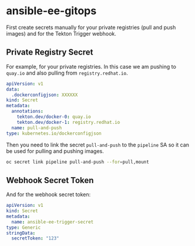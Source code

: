 # ansible-ee-gitops

First create secrets manually for your private registries (pull and push images) and for the Tekton Trigger webhook.

## Private Registry Secret
For example, for your private registries. In this case we am pushing to `quay.io` and also pulling from `registry.redhat.io`.
```yaml
apiVersion: v1
data:
  .dockerconfigjson: XXXXXX
kind: Secret
metadata:
  annotations:
    tekton.dev/docker-0: quay.io
    tekton.dev/docker-1: registry.redhat.io
  name: pull-and-push
type: kubernetes.io/dockerconfigjson
```

Then you need to link the secret `pull-and-push` to the `pipeline` SA so it can be used for pulling and pushing images.
```bash
oc secret link pipeline pull-and-push --for=pull,mount
```

## Webhook Secret Token
And for the webhook secret token:
```yaml
apiVersion: v1
kind: Secret
metadata:
  name: ansible-ee-trigger-secret
type: Generic
stringData:
  secretToken: "123"
```